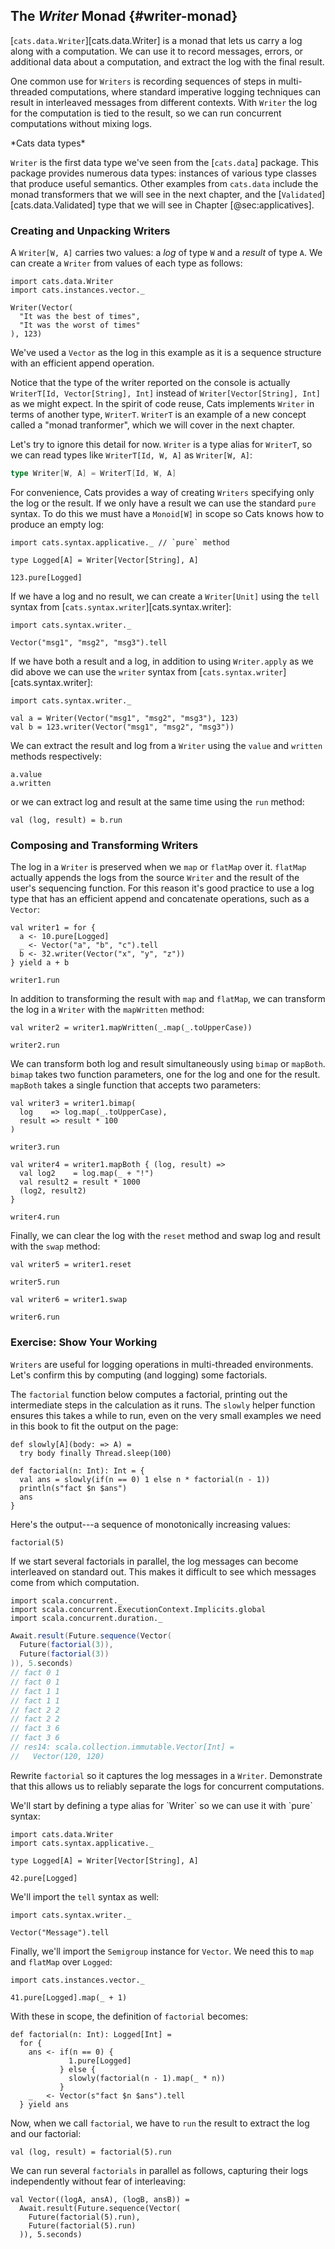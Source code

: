## The *Writer* Monad {#writer-monad}

[`cats.data.Writer`][cats.data.Writer]
is a monad that lets us carry a log along with a computation.
We can use it to record messages, errors,
or additional data about a computation,
and extract the log with the final result.

One common use for `Writers` is
recording sequences of steps in multi-threaded computations,
where standard imperative logging techniques
can result in interleaved messages from different contexts.
With `Writer` the log for the computation is tied to the result,
so we can run concurrent computations without mixing logs.

<div class="callout callout-info">
*Cats data types*

`Writer` is the first data type we've seen
from the [`cats.data`] package.
This package provides numerous data types:
instances of various type classes
that produce useful semantics.
Other examples from `cats.data` include
the monad transformers that we will see in the next chapter,
and the [`Validated`][cats.data.Validated] type
that we will see in Chapter [@sec:applicatives].
</div>

### Creating and Unpacking Writers

A `Writer[W, A]` carries two values:
a *log* of type `W` and a *result* of type `A`.
We can create a `Writer` from values of each type as follows:

```tut:book:silent
import cats.data.Writer
import cats.instances.vector._
```

```tut:book
Writer(Vector(
  "It was the best of times",
  "It was the worst of times"
), 123)
```

We've used a `Vector` as the log in this example
as it is a sequence structure with an efficient append operation.

Notice that the type of the writer reported on the console
is actually `WriterT[Id, Vector[String], Int]`
instead of `Writer[Vector[String], Int]` as we might expect.
In the spirit of code reuse,
Cats implements `Writer` in terms of another type, `WriterT`.
`WriterT` is an example of a new concept called a "monad tranformer",
which we will cover in the next chapter.

Let's try to ignore this detail for now.
`Writer` is a type alias for `WriterT`,
so we can read types like `WriterT[Id, W, A]` as `Writer[W, A]`:

```scala
type Writer[W, A] = WriterT[Id, W, A]
```

For convenience, Cats provides a way of creating `Writers`
specifying only the log or the result.
If we only have a result we can use the standard `pure` syntax.
To do this we must have a `Monoid[W]` in scope
so Cats knows how to produce an empty log:

```tut:book:silent
import cats.syntax.applicative._ // `pure` method

type Logged[A] = Writer[Vector[String], A]
```

```tut:book
123.pure[Logged]
```

If we have a log and no result,
we can create a `Writer[Unit]` using the `tell` syntax
from [`cats.syntax.writer`][cats.syntax.writer]:

```tut:book:silent
import cats.syntax.writer._
```

```tut:book
Vector("msg1", "msg2", "msg3").tell
```

If we have both a result and a log,
in addition to using `Writer.apply` as we did above
we can use the `writer` syntax
from [`cats.syntax.writer`][cats.syntax.writer]:

```tut:book:silent
import cats.syntax.writer._
```

```tut:book
val a = Writer(Vector("msg1", "msg2", "msg3"), 123)
val b = 123.writer(Vector("msg1", "msg2", "msg3"))
```

We can extract the result and log from a `Writer`
using the `value` and `written` methods respectively:

```tut:book
a.value
a.written
```

or we can extract log and result at the same time
using the `run` method:

```tut:book
val (log, result) = b.run
```

### Composing and Transforming Writers

The log in a `Writer` is preserved when we `map` or `flatMap` over it.
`flatMap` actually appends the logs
from the source `Writer` and the result of the user's sequencing function.
For this reason it's good practice to use a log type
that has an efficient append and concatenate operations,
such as a `Vector`:

```tut:book
val writer1 = for {
  a <- 10.pure[Logged]
  _ <- Vector("a", "b", "c").tell
  b <- 32.writer(Vector("x", "y", "z"))
} yield a + b

writer1.run
```

In addition to transforming the result with `map` and `flatMap`,
we can transform the log in a `Writer` with the `mapWritten` method:

```tut:book
val writer2 = writer1.mapWritten(_.map(_.toUpperCase))

writer2.run
```

We can transform both log and result simultaneously using `bimap` or `mapBoth`.
`bimap` takes two function parameters, one for the log and one for the result.
`mapBoth` takes a single function that accepts two parameters:

```tut:book
val writer3 = writer1.bimap(
  log    => log.map(_.toUpperCase),
  result => result * 100
)

writer3.run

val writer4 = writer1.mapBoth { (log, result) =>
  val log2    = log.map(_ + "!")
  val result2 = result * 1000
  (log2, result2)
}

writer4.run
```

Finally, we can clear the log with the `reset` method
and swap log and result with the `swap` method:

```tut:book
val writer5 = writer1.reset

writer5.run

val writer6 = writer1.swap

writer6.run
```

### Exercise: Show Your Working

`Writers` are useful for logging operations in multi-threaded environments.
Let's confirm this by computing (and logging) some factorials.

The `factorial` function below computes a factorial,
printing out the intermediate steps in the calculation as it runs.
The `slowly` helper function ensures this takes a while to run,
even on the very small examples we need in this book
to fit the output on the page:

```tut:book:silent
def slowly[A](body: => A) =
  try body finally Thread.sleep(100)

def factorial(n: Int): Int = {
  val ans = slowly(if(n == 0) 1 else n * factorial(n - 1))
  println(s"fact $n $ans")
  ans
}
```

Here's the output---a sequence of monotonically increasing values:

```tut:book
factorial(5)
```

If we start several factorials in parallel,
the log messages can become interleaved on standard out.
This makes it difficult to see
which messages come from which computation.

```tut:book:silent
import scala.concurrent._
import scala.concurrent.ExecutionContext.Implicits.global
import scala.concurrent.duration._
```

```scala
Await.result(Future.sequence(Vector(
  Future(factorial(3)),
  Future(factorial(3))
)), 5.seconds)
// fact 0 1
// fact 0 1
// fact 1 1
// fact 1 1
// fact 2 2
// fact 2 2
// fact 3 6
// fact 3 6
// res14: scala.collection.immutable.Vector[Int] =
//   Vector(120, 120)
```

<!--
HACK: tut isn't capturing stdout from the threads above,
so i gone done hacked it.
-->

Rewrite `factorial` so it captures
the log messages in a `Writer`.
Demonstrate that this allows us to
reliably separate the logs
for concurrent computations.

<div class="solution">
We'll start by defining a type alias for `Writer`
so we can use it with `pure` syntax:

```tut:book:silent
import cats.data.Writer
import cats.syntax.applicative._

type Logged[A] = Writer[Vector[String], A]
```

```tut:book
42.pure[Logged]
```

We'll import the `tell` syntax as well:

```tut:book:silent
import cats.syntax.writer._
```

```tut:book
Vector("Message").tell
```

Finally, we'll import
the `Semigroup` instance for `Vector`.
We need this to `map` and `flatMap` over `Logged`:

```tut:book:silent
import cats.instances.vector._
```

```tut:book
41.pure[Logged].map(_ + 1)
```

With these in scope, the definition of `factorial` becomes:

```tut:book:silent
def factorial(n: Int): Logged[Int] =
  for {
    ans <- if(n == 0) {
             1.pure[Logged]
           } else {
             slowly(factorial(n - 1).map(_ * n))
           }
    _   <- Vector(s"fact $n $ans").tell
  } yield ans
```

Now, when we call `factorial`,
we have to `run` the result
to extract the log and our factorial:

```tut:book
val (log, result) = factorial(5).run
```

We can run several `factorials` in parallel as follows,
capturing their logs independently
without fear of interleaving:

```tut:book
val Vector((logA, ansA), (logB, ansB)) =
  Await.result(Future.sequence(Vector(
    Future(factorial(5).run),
    Future(factorial(5).run)
  )), 5.seconds)
```
</div>
